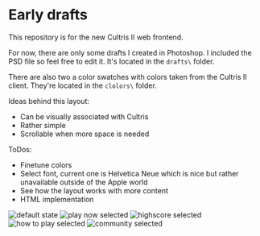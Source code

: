 # Early drafts #

This repository is for the new Cultris II web frontend.

For now, there are only some drafts I created in Photoshop. I included the PSD file so feel free to edit it. It's located in the `drafts\` folder.

There are also two a color swatches with colors taken from the Cultris II client. They're located in the `clolors\` folder. 

Ideas behind this layout:
 - Can be visually associated with Cultris
 - Rather simple
 - Scrollable when more space is needed

ToDos:
 - Finetune colors
 - Select font, current one is Helvetica Neue which is nice but rather unavailable outside of the Apple world
 - See how the layout works with more content
 - HTML implementation

![default state](https://github.com/cultris-community/cultris-frontend/blob/master/drafts/draft_3_start.png)
![play now selected](https://github.com/cultris-community/cultris-frontend/blob/master/drafts/draft_3_down.png)
![highscore selected](https://github.com/cultris-community/cultris-frontend/blob/master/drafts/draft_3_high.png)
![how to play selected](https://github.com/cultris-community/cultris-frontend/blob/master/drafts/draft_3_how.png)
![community selected](https://github.com/cultris-community/cultris-frontend/blob/master/drafts/draft_3_com.png)
